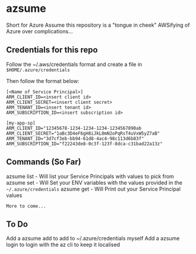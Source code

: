 # azsume

Short for Azure Assume this repository is a "tongue in cheek" AWSifying of Azure over complications...

## Credentials for this repo

Follow the ~/.aws/credentials format and create a file in `$HOME/.azure/credentials`

Then follow the format below:

```
[<Name of Service Principal>]
ARM_CLIENT_ID=<insert client id>
ARM_CLIENT_SECRET=<insert client secret>
ARM_TENANT_ID=<insert tenant id>
ARM_SUBSCRIPTION_ID=<insert subscription id>
```

```
[my-app-sp]
ARM_CLIENT_ID="12345678-1234-1234-1234-1234567890ab
ARM_CLIENT_SECRET="1aBc3D4eF6gH8iJkL0mN2oPqRsT4uVxW5yZ7aB"
ARM_TENANT_ID="3d7cf3eb-bb94-61d8-4ac4-98c113d6b83f"
ARM_SUBSCRIPTION_ID="f22243de8-0c3f-123f-8dca-c31bad22a13z"
```

## Commands (So Far)

azsume list             - Will list your Service Principals with values to pick from
azsume set <SP Name>    - Will Set your ENV variables with the values provided in the `~/.azure/credentials`
azsume get <SP Name>    - Will Print out your Service Principal values

`More to come...`

## To Do

Add a azsume add to add to ~/.azure/credentials myself
Add a azsume login to login with the az cli to keep it localised